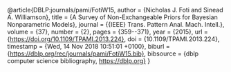 @article{DBLP:journals/pami/FotiW15,
  author    = {Nicholas J. Foti and
               Sinead A. Williamson},
  title     = {A Survey of Non-Exchangeable Priors for Bayesian Nonparametric Models},
  journal   = {{IEEE} Trans. Pattern Anal. Mach. Intell.},
  volume    = {37},
  number    = {2},
  pages     = {359--371},
  year      = {2015},
  url       = {https://doi.org/10.1109/TPAMI.2013.224},
  doi       = {10.1109/TPAMI.2013.224},
  timestamp = {Wed, 14 Nov 2018 10:51:01 +0100},
  biburl    = {https://dblp.org/rec/journals/pami/FotiW15.bib},
  bibsource = {dblp computer science bibliography, https://dblp.org}
}